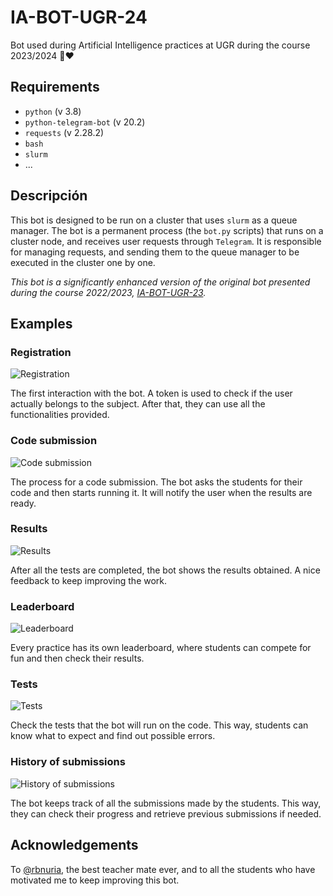 # IA-BOT-UGR-24
Bot used during Artificial Intelligence practices at UGR during the course 2023/2024 🫡❤️

## Requirements
- `python` (v 3.8)
- `python-telegram-bot` (v 20.2)
- `requests` (v 2.28.2)
- `bash`
- `slurm`
- ...

## Descripción

This bot is designed to be run on a cluster that uses `slurm` as a queue manager. The bot is a permanent process (the `bot.py` scripts) that runs on a cluster node, and receives user requests through `Telegram`. It is responsible for managing requests, and sending them to the queue manager to be executed in the cluster one by one.

*This bot is a significantly enhanced version of the original bot presented during the course 2022/2023, [IA-BOT-UGR-23](https://github.com/jlsuarezdiaz/IA-BOT-UGR-23).*

## Examples

### Registration

![Registration](examples/start.png)

The first interaction with the bot. A token is used to check if the user actually belongs to the subject. After that, they can use all the functionalities provided.

### Code submission

![Code submission](examples/p2_upload.png)

The process for a code submission. The bot asks the students for their code and then starts running it. It will notify the user when the results are ready.

### Results

![Results](examples/p2_results.png)

After all the tests are completed, the bot shows the results obtained. A nice feedback to keep improving the work.

### Leaderboard

![Leaderboard](examples/p2_leaderboard_pixeled.png)

Every practice has its own leaderboard, where students can compete for fun and then check their results.

### Tests

![Tests](examples/p2_test.png)

Check the tests that the bot will run on the code. This way, students can know what to expect and find out possible errors.

### History of submissions

![History of submissions](examples/p2_history.png)

The bot keeps track of all the submissions made by the students. This way, they can check their progress and retrieve previous submissions if needed.

## Acknowledgements

To [@rbnuria](https://github.com/rbnuria), the best teacher mate ever, and to all the students who have motivated me to keep improving this bot.
